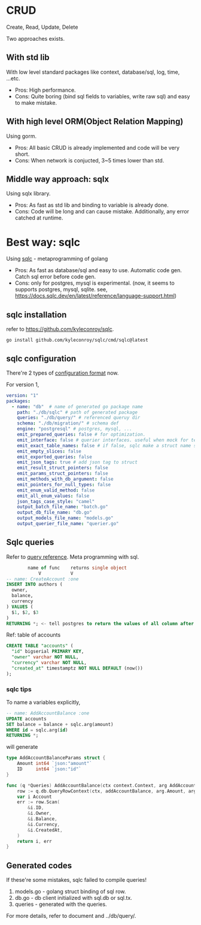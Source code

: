 # CRUD
Create, Read, Update, Delete

Two approaches exists.

## With std lib

With low level standard packages like context, database/sql, log, time, ...etc.

- Pros: High performance.
- Cons: Quite boring (bind sql fields to variables, write raw sql) and easy to make mistake.

## With high level ORM(Object Relation Mapping)

Using gorm.

- Pros: All basic CRUD is already implemented and code will be very short.
- Cons: When network is conjucted, 3~5 times lower than std.

## Middle way approach: sqlx

Using sqlx library.

- Pros: As fast as std lib and binding to variable is already done.
- Cons: Code will be long and can cause mistake. Additionally, any error catched at runtime.

# Best way: sqlc

Using [sqlc](https://sqlc.dev/) - metaprogramming of golang

- Pros: As fast as database/sql and easy to use. Automatic code gen. Catch sql error before code gen.
- Cons: only for postgres, mysql is experimental. (now, it seems to supports postgres, mysql, sqlite. see, https://docs.sqlc.dev/en/latest/reference/language-support.html)

## sqlc installation

refer to https://github.com/kyleconroy/sqlc.

```
go install github.com/kyleconroy/sqlc/cmd/sqlc@latest
```

## sqlc configuration

There're 2 types of [configuration format](https://docs.sqlc.dev/en/stable/reference/config.html) now.

For version 1,

```yaml
version: "1"
packages:
  - name: "db"  # name of generated go package name
    path: "./db/sqlc" # path of generated package
    queries: "./db/query/" # referenced queruy dir
    schema: "./db/migration/" # schema def 
    engine: "postgresql" # postgres, mysql, ...
    emit_prepared_queries: false # for optimization.
    emit_interface: false # querier interfaces. useful when mock for tests.
    emit_exact_table_names: false # if false, sqlc make a struct name singular form. (table accounts -> struct Account)
    emit_empty_slices: false
    emit_exported_queries: false
    emit_json_tags: true # add json tag to struct
    emit_result_struct_pointers: false
    emit_params_struct_pointers: false
    emit_methods_with_db_argument: false
    emit_pointers_for_null_types: false
    emit_enum_valid_method: false
    emit_all_enum_values: false
    json_tags_case_style: "camel"
    output_batch_file_name: "batch.go"
    output_db_file_name: "db.go"
    output_models_file_name: "models.go"
    output_querier_file_name: "querier.go"
```

## Sqlc queries

Refer to [query reference](https://docs.sqlc.dev/en/stable/reference/query-annotations.html).
Meta programming with sql.

```sql
        name of func    returns single object
            V           V
-- name: CreateAccount :one
INSERT INTO authors (
  owner,
  balance,
  currency
) VALUES (
  $1, $2, $3
)
RETURNING *; <- tell postgres to return the values of all column after creation.
```

Ref: table of accounts
```sql
CREATE TABLE "accounts" (
  "id" bigserial PRIMARY KEY,
  "owner" varchar NOT NULL,
  "currency" varchar NOT NULL,
  "created_at" timestamptz NOT NULL DEFAULT (now())
);
```

### sqlc tips

To name a variables explicitly,

```sql
-- name: AddAccountBalance :one
UPDATE accounts
SET balance = balance + sqlc.arg(amount)
WHERE id = sqlc.arg(id)
RETURNING *;
```

will generate

```go
type AddAccountBalanceParams struct {
	Amount int64 `json:"amount"`
	ID     int64 `json:"id"`
}

func (q *Queries) AddAccountBalance(ctx context.Context, arg AddAccountBalanceParams) (Account, error) {
	row := q.db.QueryRowContext(ctx, addAccountBalance, arg.Amount, arg.ID)
	var i Account
	err := row.Scan(
		&i.ID,
		&i.Owner,
		&i.Balance,
		&i.Currency,
		&i.CreatedAt,
	)
	return i, err
}
```

## Generated codes

If these're some mistakes, sqlc failed to compile queries!

1. models.go - golang struct binding of sql row.
2. db.go - db client initialized with sql.db or sql.tx.
3. queries - generated with the queries.

For more details, refer to document and ../db/query/.
